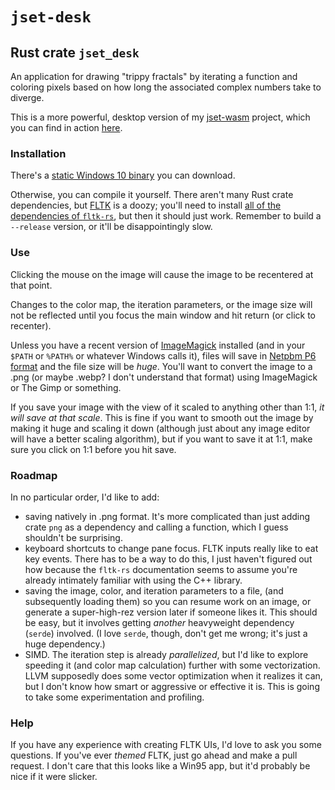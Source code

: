 # `jset-desk`
## Rust crate `jset_desk`
An application for drawing "trippy fractals" by iterating a function and
coloring pixels based on how long the associated complex numbers take to
diverge.

This is a more powerful, desktop version of my
[jset-wasm](https://github.com/d2718/jset-wasm) project, which you can
find in action [here](http://d2718.net/jset/).

### Installation

There's a [static Windows 10
binary](https://d2718.net/jset/jset_desk_win10.exe) you can download.

Otherwise, you can compile it yourself. There aren't many Rust crate
dependencies, but [FLTK](https://www.fltk.org/) is a doozy; you'll need
to install [all of the dependencies of
`fltk-rs`](https://docs.rs/fltk/latest/fltk/index.html#dependencies),
but then it should just work. Remember to build a `--release` version,
or it'll be disappointingly slow.

### Use

Clicking the mouse on the image will cause the image to be recentered at
that point.

Changes to the color map, the iteration parameters, or the image size
will not be reflected until you focus the main window and hit return (or
click to recenter).

Unless you have a recent version of
[ImageMagick](https://imagemagick.org/index.php) installed (and in your
`$PATH` or `%PATH%` or whatever Windows calls it), files will save in
[Netpbm P6 format](https://en.wikipedia.org/wiki/Netpbm) and the file
size will be _huge_. You'll want to convert the image to a .png (or maybe
.webp? I don't understand that format) using ImageMagick or The Gimp or
something.

If you save your image with the view of it scaled to anything other than
1:1, _it will save at that scale_. This is fine if you want to smooth out
the image by making it huge and scaling it down (although just about any
image editor will have a better scaling algorithm), but if you want to save
it at 1:1, make sure you click on 1:1 before you hit save.

### Roadmap

In no particular order, I'd like to add:

  * saving natively in .png format. It's more complicated than just adding
    crate `png` as a dependency and calling a function, which I guess
    shouldn't be surprising.
  * keyboard shortcuts to change pane focus. FLTK inputs really like to eat
    key events. There has to be a way to do this, I just haven't figured
    out how because the `fltk-rs` documentation seems to assume you're
    already intimately familiar with using the C++ library.
  * saving the image, color, and iteration parameters to a file, (and
    subsequently loading them) so you can resume work on an image, or
    generate a super-high-rez version later if someone likes it. This should
    be easy, but it involves getting _another_ heavyweight dependency
    (`serde`) involved. (I love `serde`, though, don't get me wrong; it's
    just a huge dependency.)
  * SIMD. The iteration step is already _parallelized_, but I'd like to
    explore speeding it (and color map calculation) further with some
    vectorization. LLVM supposedly does some vector optimization when it
    realizes it can, but I don't know how smart or aggressive or effective
    it is. This is going to take some experimentation and profiling.

### Help

If you have any experience with creating FLTK UIs, I'd love to ask you some
questions. If you've ever _themed_ FLTK, just go ahead and make a pull
request. I don't care that this looks like a Win95 app, but it'd probably
be nice if it were slicker.